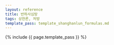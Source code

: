 ```yaml
---
layout: reference
title: 반하사심탕
tags: 상한론, 처방
template_pass: template_shanghanlun_formulas.md
---
```



{% include {{ page.template_pass }} %}